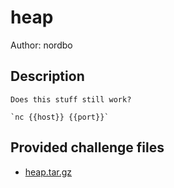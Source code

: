 # heap
Author: nordbo
## Description
```
Does this stuff still work? 

`nc {{host}} {{port}}`

```
## Provided challenge files
* [heap.tar.gz](heap.tar.gz)
